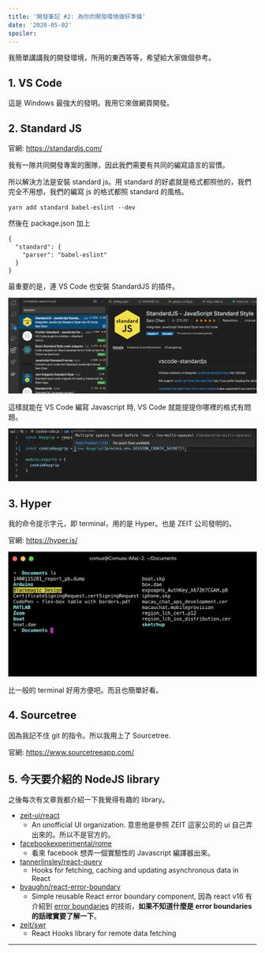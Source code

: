 ```yaml
---
title: '開發筆記 #2: 為你的開發環境做好準備'
date: '2020-05-02'
spoiler: 
---
```


我簡單講講我的開發環境，所用的東西等等，希望給大家做個參考。

## 1. VS Code

這是 Windows 最強大的發明。我用它來做網頁開發。

## 2. Standard JS

官網: https://standardjs.com/

我有一隊共同開發專案的團隊，因此我們需要有共同的編寫語言的習慣。

所以解決方法是安裝 standard js。用 standard 的好處就是格式都照他的，我們完全不用想，我們的編寫 js 的格式都照 standard 的風格。

```
yarn add standard babel-eslint --dev
```

然後在 package.json 加上

```
{
  "standard": {
    "parser": "babel-eslint"
  }
}
```

最重要的是，連 VS Code 也安裝 StandardJS 的插件。

![vscode standard plugin](./standard_plugin.png)

這樣就能在 VS Code 編寫 Javascript 時, VS Code 就能提提你哪裡的格式有問題。

![lint](./lint.png)

## 3. Hyper

我的命令提示字元，即 terminal，用的是 Hyper。也是 ZEIT 公司發明的。

官網: https://hyper.is/

![hyperJS](./hyper.png)

比一般的 terminal 好用方便吧。而且也簡單好看。

## 4. Sourcetree

因為我記不住 git 的指令。所以我用上了 Sourcetree.

官網: https://www.sourcetreeapp.com/

## 5. 今天要介紹的 NodeJS library

之後每次有文章我都介紹一下我覺得有趣的 library。

- [zeit-ui/react](https://github.com/zeit-ui/react)
  - An unofficial UI organization. 意思他是參照 ZEIT 這家公司的 ui 自己弄出來的。所以不是官方的。
- [facebookexperimental/rome](https://github.com/facebookexperimental/rome)
  - 看來 facebook 想弄一個實驗性的 Javascript 編譯器出來。
- [tannerlinsley/react-query](https://github.com/tannerlinsley/react-query)
  - Hooks for fetching, caching and updating asynchronous data in React
- [bvaughn/react-error-boundary](https://github.com/bvaughn/react-error-boundary)
  - Simple reusable React error boundary component, 因為 react v16 有介紹到 [error boundaries](https://reactjs.org/docs/error-boundaries.html) 的技術，**如果不知道什麼是 error boundaries 的話確實要了解一下**。
- [zeit/swr](https://github.com/zeit/swr)
  - React Hooks library for remote data fetching

---
